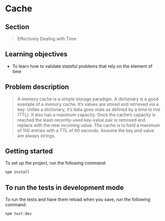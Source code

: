 
# Cache

## Section

> Effectively Dealing with Time

## Learning objectives

- To learn how to validate stateful problems that rely on the element of time

## Problem description

> A memory cache is a simple storage paradigm. A dictionary is a good example of a memory cache. It’s values are stored and retrieved via a key. Unlike a dictionary, it’s data goes stale as defined by a time to live (TTL). It also has a maximum capacity. Once the cache’s capacity is reached the least-recently-used key-value pair is removed and replace with the new incoming value. The cache is to hold a maximum of 100 entries with a TTL of 60 seconds. Assume the key and value are always strings.

## Getting started

To set up the project, run the following command:

```bash
npm install
```

## To run the tests in development mode

To run the tests and have them reload when you save, run the following command:

```bash
npm test:dev
```